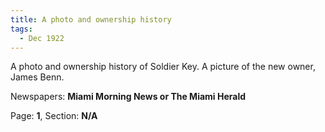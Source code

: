```yaml
---  
title: A photo and ownership history  
tags:  
  - Dec 1922  
---  
```

  
A photo and ownership history of Soldier Key. A picture of the new owner, James Benn.  
  
Newspapers: **Miami Morning News or The Miami Herald**  
  
Page: **1**, Section: **N/A** 
